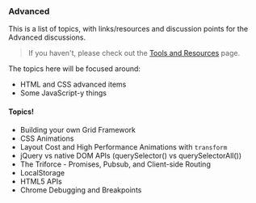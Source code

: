 ### Advanced

This is a list of topics, with links/resources and discussion points for the Advanced discussions.

> If you haven't, please check out the [Tools and Resources](/#/01-Tools-and-Resources--index.md) page.

The topics here will be focused around:

- HTML and CSS advanced items
- Some JavaScript-y things

#### Topics!

- Building your own Grid Framework
- CSS Animations
- Layout Cost and High Performance Animations with `transform`
- jQuery vs native DOM APIs (querySelector() vs querySelectorAll())
- The Triforce - Promises, Pubsub, and Client-side Routing
- LocalStorage
- HTML5 APIs
- Chrome Debugging and Breakpoints
